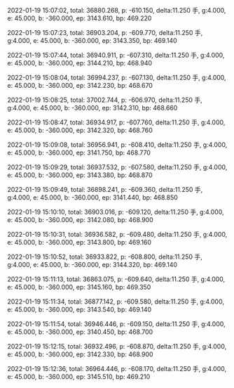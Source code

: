 2022-01-19 15:07:02, total: 36880.268, p: -610.150, delta:11.250 手, g:4.000, e: 45.000, b: -360.000, ep: 3143.610, bp: 469.220

2022-01-19 15:07:23, total: 36903.204, p: -609.770, delta:11.250 手, g:4.000, e: 45.000, b: -360.000, ep: 3143.350, bp: 469.140

2022-01-19 15:07:44, total: 36940.911, p: -607.310, delta:11.250 手, g:4.000, e: 45.000, b: -360.000, ep: 3144.210, bp: 468.940

2022-01-19 15:08:04, total: 36994.237, p: -607.130, delta:11.250 手, g:4.000, e: 45.000, b: -360.000, ep: 3142.230, bp: 468.670

2022-01-19 15:08:25, total: 37002.744, p: -606.970, delta:11.250 手, g:4.000, e: 45.000, b: -360.000, ep: 3142.310, bp: 468.660

2022-01-19 15:08:47, total: 36934.917, p: -607.760, delta:11.250 手, g:4.000, e: 45.000, b: -360.000, ep: 3142.320, bp: 468.760

2022-01-19 15:09:08, total: 36956.941, p: -608.410, delta:11.250 手, g:4.000, e: 45.000, b: -360.000, ep: 3141.750, bp: 468.770

2022-01-19 15:09:29, total: 36937.532, p: -607.580, delta:11.250 手, g:4.000, e: 45.000, b: -360.000, ep: 3143.380, bp: 468.870

2022-01-19 15:09:49, total: 36898.241, p: -609.360, delta:11.250 手, g:4.000, e: 45.000, b: -360.000, ep: 3141.440, bp: 468.850

2022-01-19 15:10:10, total: 36903.016, p: -609.120, delta:11.250 手, g:4.000, e: 45.000, b: -360.000, ep: 3142.080, bp: 468.900

2022-01-19 15:10:31, total: 36936.582, p: -609.480, delta:11.250 手, g:4.000, e: 45.000, b: -360.000, ep: 3143.800, bp: 469.160

2022-01-19 15:10:52, total: 36933.822, p: -608.800, delta:11.250 手, g:4.000, e: 45.000, b: -360.000, ep: 3144.320, bp: 469.140

2022-01-19 15:11:13, total: 36863.075, p: -609.640, delta:11.250 手, g:4.000, e: 45.000, b: -360.000, ep: 3145.160, bp: 469.350

2022-01-19 15:11:34, total: 36877.142, p: -609.580, delta:11.250 手, g:4.000, e: 45.000, b: -360.000, ep: 3143.540, bp: 469.140

2022-01-19 15:11:54, total: 36946.446, p: -609.150, delta:11.250 手, g:4.000, e: 45.000, b: -360.000, ep: 3140.450, bp: 468.700

2022-01-19 15:12:15, total: 36932.496, p: -608.870, delta:11.250 手, g:4.000, e: 45.000, b: -360.000, ep: 3142.330, bp: 468.900

2022-01-19 15:12:36, total: 36964.446, p: -608.170, delta:11.250 手, g:4.000, e: 45.000, b: -360.000, ep: 3145.510, bp: 469.210